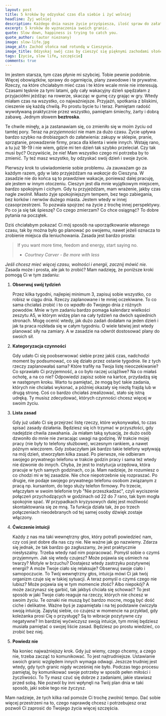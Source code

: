 ```yaml
---
layout: post
title: 5 kroków by odzyskać czas dla siebie i żyć wolniej
headline: Żyj wolniej
description: Każdego dnia nasze życie przyśpiesza, ilość spraw do załatwienia wzrasta a ilość informacji przytłacza. Odzyskaj swój czas! Oto 5 prostych kroków.
excerpt: 5 kroków do wyznaczenia swoich granic.
quote: Slow down, happiness is trying to catch you.
quote_author: (autor nieznany)
image: slow-life.jpg
image_alt: Zachód słońca nad rotundą w Cieszynie.
image_title: Odzyskaj swój czas by cieszyć się pięknymi zachodami słońca.
tags: [życie, slow life, szczęście]
comments: true
---
```


Im jestem starsza, tym czas płynie mi szybciej. Tobie pewnie podobnie. Więcej obowiązków, sprawy do ogarnięcia, plany zawodowe i te prywatne. Rzeczy, na które chciałabym mieć czas i te które wcale mnie nie interesują. Czasami tęsknie za tymi latami, gdy cały wakacyjny dzień spędzałam z przyjaciółmi jeżdżąc na rowerze, skacząc w gumę czy grając w gry. Wtedy miałam czas na wszystko, co najważniejsze. Przyjaźń, spotkania z bliskimi, cieszenie się każdą chwilą. Po prostu bycie tu i teraz. Pamiętam radość wywoływaną praktycznie przez wszystko, pamiętam śmiechy, żarty i dobrą zabawę. Jednym słowem **beztroska**.

Te chwile minęły, a ja zastanawiam się, co zmieniło się w moim życiu od tamtej pory. Teraz na _przyjemności_ nie mam za dużo czasu. Życie upływa bardzo szybko na drobiazgach do załatwienia: zakupy w sklepie, pranie, sprzątanie, prowadzenie firmy, praca dla klienta i wiele innych. Wstaję rano, a tu już 18-19 i nie wiem, gdzie mi ten dzień tak szybko przeleciał. Czy tak musi być? Oczywiście, że nie! Mam wszystko czego mi potrzeba by to zmienić. Ty też masz wszystko, by odzyskać swój dzień i swoje życie.

<!--break-->

Pierwszy krok to uświadomienie sobie problemu. Ja zauważam go za każdym razem, gdy w lato przyjeżdżam na _wakacje_ do Cieszyna. W zasadzie nie do końca są to prawdziwe wakacje, ponieważ dalej pracuję, ale jestem w innym otoczeniu. Cieszyn jest dla mnie wyjątkowym miejscem, bardzo spokojnym i cichym. Gdy tu przyjeżdżam, mam wrażenie, jakby czas nagle zwolnił. Miasto żyje spokojniejszym tempem, bez tego zabiegania, bez korków i nerwów dużego miasta. Jestem wtedy w innej czasoprzestrzeni. To pozwala spojrzeć na życie z trochę innej perspektywy. Po co ja się tak śpieszę? Co czego zmierzam? Co chce osiągnąć? To dobre pytania na początek.

Dziś chciałabym pokazać Ci mój sposób na uporządkowanie własnego czasu, tak by można było go planować po swojemu, nawet jeżeli oznacza to zrobienie miejsca dla leniuchowania. Zasada jest bardzo prosta:

> If you want more time, feedom and energy, start saying no.
>
> - _Courtney Carver - Be more with less_

_Jeśli chcesz mieć więcej czasu, wolności i energii, zacznij mówić nie._ Zasada może i prosta, ale jak to zrobić? Mam nadzieję, że poniższe kroki pomogą Ci w tym zadaniu:

1. **Obserwuj swój tydzień**

    Przez kilka tygodni, najlepiej minimum 3, zapisuj sobie wszystko, co robisz w ciągu dnia. Rzeczy zaplanowane i te mniej oczekiwane. To co sama chciałaś zrobić i to co _wpadło_ do Twojego dnia z różnych powodów. Mnie w tym zadaniu bardzo pomaga kalendarz wielkości zeszytu A5, w którym widzę plan na cały tydzień na dwóch sąsiednich stronach. Mogę ocenić wtedy, jak dużo zadań dodałam na jeden dzień i jak ta praca rozkłada się w całym tygodniu. O wiele łatwiej jest wtedy planować siły na zamiary. A w zasadzie na odwrót dostosować plany do swoich sił.

2. **Kategoryzacja czynności**

    Gdy udało Ci się poobserwować siebie przez jakiś czas, nadchodzi moment by podsumować, co się działo przez ostanie tygodnie. Ile z tych rzeczy zaplanowałaś sama? Które trafiły na Twoja listę nieoczekiwanie? Co sprawiało Ci przyjemność, a co było raczej uciążliwe? Na co miałaś ochotę, a na co nie? Odpowiedzi zapisz sobie na kartce, przydadzą się w następnym kroku. Warto tu pamiętać, że mogą być takie zadania, których nie chciałaś wykonać, a później okazały się niezłą frajdą lub w drugą stronę. Coś co bardzo chciałaś zrealizować, stało się istną udręką. Ty musisz zdecydować, których czynności chcesz więcej w swoim życiu.

3. **Lista zasad**

    Gdy już udało Ci się przejrzeć listę rzeczy, które wykonywałaś, to czas spisać zasady działania. Będziesz się ich trzymać w przyszłości, gdy nadejdzie chwila zawahania. Ja miałam taką sytuację, że dużo osób dzwoniło do mnie nie zwracając uwagi na godzinę. W trakcie mojej pracy (nie były to telefony służbowe), wczesnym rankiem, a nawet późnym wieczorem. Gdy zobaczyłam jak bardzo takie telefony wpływają na mój dzień, stworzyłam kilka zasad. Po pierwsze, nie odbieram swojego prywatnego telefonu w trakcie godzin pracy i sama też wtedy nie dzwonie do innych. Chyba, że jest to instytucja urzędowa, która pracuje w tych samych godzinach, co ja. Mam nadzieje, że rozumiesz o co chodzi mi w tej zasadzie. Nie chce niepotrzebnie się rozpraszać. Po drugie, nie podaje swojego prywatnego telefonu osobom związanym z pracą np. kursantom, do tego służy telefon firmowy. Po trzecie, włączyłam w swoim telefonie tryb "Nie przeszkadzać", czyli wyciszenie połączeń przychodzących w godzinach od 22 do 7 rano, tak bym mogła spokojnie spać. W przypadkach kryzysowych dalej jest możliwość skontaktowania się ze mną. Ta funkcja działa tak, że po trzech połączeniach nieodebranych od tej samej osoby dźwięk zostaje włączony.

4. **Ćwiczenie intuicji**

    Każdy z nas ma taki wewnętrzny głos, który potrafi powiedzieć nam, czy coś jest dobre dla nas czy nie. Nie ważne jak go nazwiemy. Zdarza się jednak, że tak bardzo go zagłuszamy, że jest praktycznie niesłyszalny. Trzeba wtedy nad nim popracować. Pomyśl sobie o czymś przyjemnym. Jak się wtedy czujesz? Może pojawia się uśmiech na twarzy? Motyle w brzuchu? Dostajesz wtedy zastrzyku pozytywnej energii? A może Twoje ciało się relaksuje? Obserwuj swoje ciało i samopoczucie. To Twój wewnętrzny głos, intuicja mówi Ci jak twój organizm czuje się w takiej sytuacji. A teraz pomyśl o czymś czego nie lubisz? Może pojawia się w tym momencie złość? Albo niepokój? A może zaczynasz się garbić, tak jakbyś chciała się schować? To jest sposób w jaki Twoje ciało reaguje na rzeczy, których nie chcesz w swoim życiu. Te oznaki nie muszą być bardzo mocne, mogą być dość ciche i delikatne. Ważne byś je zapamiętała i na tej podstawie ćwiczyła swoją intuicję. Zapytaj siebie, co czujesz w momencie na przykład, gdy koleżanka prosi Cię o przysługę? Są to wibracje pozytywne czy negatywne? Im bardziej wyćwiczysz swoją intuicje, tym mniej będziesz musiała pamiętać o swojej liście zasad. Będziesz po prostu wiedzieć, co zrobić bez niej.

5. **Powiedz nie**

    Na koniec najważniejszy krok. Gdy już wiemy, czego chcemy, a czego nie, trzeba zacząć to komunikować. To jest najtrudniejsze. Ustawianie swoich granic względem innych wymaga odwagi. Jeszcze trudniej jest wtedy, gdy tych granic nigdy wcześniej nie było. Podczas tego procesu pamiętaj, by komunikować swoje potrzeby w sposób pełen miłości i życzliwości. To Ty masz czuć się dobrze z zadaniami, jakie stawiasz przed sobą. Nie pozwól by inni wpłynęli na Twój plan dnia w taki sposób, jaki sobie tego nie życzysz.

Mam nadzieje, że tych kilka rad pomoże Ci trochę zwolnić tempo. Dać sobie więcej przestrzeni na to, czego naprawdę chcesz i potrzebujesz oraz pozwoli Ci zaprosić do Twojego życia więcej szczęścia.
